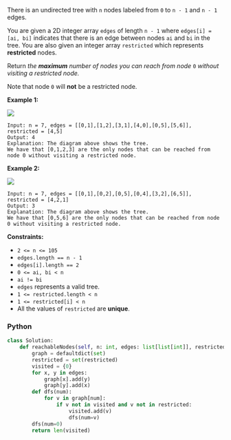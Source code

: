 There is an undirected tree with  `n`  nodes labeled from  `0`  to  `n - 1`  and  `n - 1`  edges.

You are given a 2D integer array  `edges`  of length  `n - 1`  where  `edges[i] = [ai, bi]`  indicates that there is an edge between nodes  `ai`  and  `bi`  in the tree. You are also given an integer array  `restricted`  which represents  **restricted**  nodes.

Return  _the  **maximum**  number of nodes you can reach from node_ `0` _without visiting a restricted node._

Note that node  `0`  will  **not**  be a restricted node.

**Example 1:**

![](https://assets.leetcode.com/uploads/2022/06/15/ex1drawio.png)
```
Input: n = 7, edges = [[0,1],[1,2],[3,1],[4,0],[0,5],[5,6]], restricted = [4,5]
Output: 4
Explanation: The diagram above shows the tree.
We have that [0,1,2,3] are the only nodes that can be reached from node 0 without visiting a restricted node.
```

**Example 2:**

![](https://assets.leetcode.com/uploads/2022/06/15/ex2drawio.png)
```
Input: n = 7, edges = [[0,1],[0,2],[0,5],[0,4],[3,2],[6,5]], restricted = [4,2,1]
Output: 3
Explanation: The diagram above shows the tree.
We have that [0,5,6] are the only nodes that can be reached from node 0 without visiting a restricted node.
```

**Constraints:**

-   `2 <= n <= 105`
-   `edges.length == n - 1`
-   `edges[i].length == 2`
-   `0 <= ai, bi < n`
-   `ai != bi`
-   `edges`  represents a valid tree.
-   `1 <= restricted.length < n`
-   `1 <= restricted[i] < n`
-   All the values of  `restricted`  are  **unique**.


### Python
```python
class Solution:
    def reachableNodes(self, n: int, edges: list[list[int]], restricted: list[int]) -> int:
        graph = defaultdict(set)
        restricted = set(restricted)
        visited = {0}
        for x, y in edges:
            graph[x].add(y)
            graph[y].add(x)
        def dfs(num):
            for v in graph[num]:
                if v not in visited and v not in restricted:
                    visited.add(v)
                    dfs(num=v)
        dfs(num=0)
        return len(visited)
```